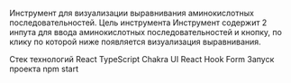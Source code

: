 Инструмент для визуализации выравнивания аминокислотных последовательностей.
Цель инструмента
Инструмент содержит 2 инпута для ввода аминокислотных последовательностей и кнопку, по клику по которой ниже появляется визуализация выравнивания.

Стек технологий
React
TypeScript
Chakra UI
React Hook Form
Запуск проекта
npm start
